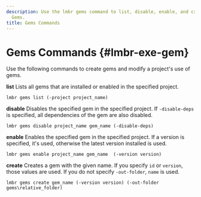 ```yaml
---
description: Use the lmbr gems command to list, disable, enable, and create &ALY;
  Gems.
title: Gems Commands
---
```

# Gems Commands {#lmbr-exe-gem}

Use the following commands to create gems and modify a project's use of gems\.

**list**
Lists all gems that are installed or enabled in the specified project\.

```
lmbr gems list (-project project_name)
```

**disable**
Disables the specified gem in the specified project\. If `-disable-deps` is specified, all dependencies of the gem are also disabled\.

```
lmbr gems disable project_name gem_name (-disable-deps)
```

**enable**
Enables the specified gem in the specified project\. If a version is specified, it's used, otherwise the latest version installed is used\.

```
lmbr gems enable project_name gem_name  (-version version)
```

**create**
Creates a gem with the given name\. If you specify `id` or `version`, those values are used\. If you do not specify `-out-folder`, `name` is used\.

```
lmbr gems create gem_name (-version version) (-out-folder gems\relative_folder)
```